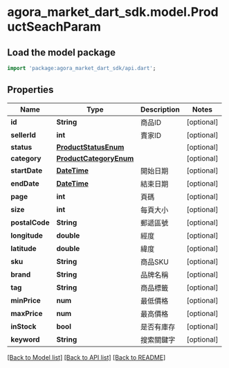 # agora_market_dart_sdk.model.ProductSeachParam

## Load the model package
```dart
import 'package:agora_market_dart_sdk/api.dart';
```

## Properties
Name | Type | Description | Notes
------------ | ------------- | ------------- | -------------
**id** | **String** | 商品ID | [optional] 
**sellerId** | **int** | 賣家ID | [optional] 
**status** | [**ProductStatusEnum**](ProductStatusEnum.md) |  | [optional] 
**category** | [**ProductCategoryEnum**](ProductCategoryEnum.md) |  | [optional] 
**startDate** | [**DateTime**](DateTime.md) | 開始日期 | [optional] 
**endDate** | [**DateTime**](DateTime.md) | 結束日期 | [optional] 
**page** | **int** | 頁碼 | [optional] 
**size** | **int** | 每頁大小 | [optional] 
**postalCode** | **String** | 郵遞區號 | [optional] 
**longitude** | **double** | 經度 | [optional] 
**latitude** | **double** | 緯度 | [optional] 
**sku** | **String** | 商品SKU | [optional] 
**brand** | **String** | 品牌名稱 | [optional] 
**tag** | **String** | 商品標籤 | [optional] 
**minPrice** | **num** | 最低價格 | [optional] 
**maxPrice** | **num** | 最高價格 | [optional] 
**inStock** | **bool** | 是否有庫存 | [optional] 
**keyword** | **String** | 搜索關鍵字 | [optional] 

[[Back to Model list]](../README.md#documentation-for-models) [[Back to API list]](../README.md#documentation-for-api-endpoints) [[Back to README]](../README.md)


